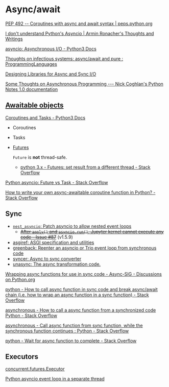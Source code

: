 # Async/await
[PEP 492 -- Coroutines with async and await syntax | peps.python.org](https://peps.python.org/pep-0492/)

[I don't understand Python's Asyncio | Armin Ronacher's Thoughts and Writings](https://lucumr.pocoo.org/2016/10/30/i-dont-understand-asyncio/)

[asyncio: Asynchronous I/O - Python3 Docs](https://docs.python.org/3/library/asyncio.html)

[Thoughts on infectious systems: async/await and pure : ProgrammingLanguages](https://www.reddit.com/r/ProgrammingLanguages/comments/vofiyv/thoughts_on_infectious_systems_asyncawait_and_pure/)

[Designing Libraries for Async and Sync I/O](https://sethmlarson.dev/designing-libraries-for-async-and-sync-io)

[Some Thoughts on Asynchronous Programming --- Nick Coghlan's Python Notes 1.0 documentation](https://python-notes.curiousefficiency.org/en/latest/pep_ideas/async_programming.html)

## [Awaitable objects](https://docs.python.org/3/reference/datamodel.html#awaitable-objects)
[Coroutines and Tasks - Python3 Docs](https://docs.python.org/3/library/asyncio-task.html#awaitables)
- Coroutines
- Tasks
- [Futures](https://docs.python.org/3/library/asyncio-future.html)

  `Future` is **not** thread-safe.
  - [python 3.x - Futures: set result from a different thread - Stack Overflow](https://stackoverflow.com/questions/53090005/futures-set-result-from-a-different-thread)

[Python asyncio: Future vs Task - Stack Overflow](https://stackoverflow.com/questions/64851715/python-asyncio-future-vs-task)

[How to write your own async-awaitable coroutine function in Python? - Stack Overflow](https://stackoverflow.com/a/58274535/14105244)

## Sync
- [`nest_asyncio`: Patch asyncio to allow nested event loops](https://github.com/erdewit/nest_asyncio)
  - ~~[After `apply()` and `asyncio.run()`, Jupyter kernel cannot execute any code - Issue #87](https://github.com/erdewit/nest_asyncio/issues/87)~~ (v1.5.9)
- [asgiref: ASGI specification and utilities](https://github.com/django/asgiref/)
- [greenback: Reenter an asyncio or Trio event loop from synchronous code](https://github.com/oremanj/greenback)
- [syncer: Async to sync converter](https://github.com/miyakogi/syncer)
- [unasync: The async transformation code.](https://github.com/python-trio/unasync/)

[Wrapping async functions for use in sync code - Async-SIG - Discussions on Python.org](https://discuss.python.org/t/wrapping-async-functions-for-use-in-sync-code/8606)

[python - How to call async function in sync code and break async/await chain (i.e. how to wrap an async function in a sync function) - Stack Overflow](https://stackoverflow.com/questions/68744830/how-to-call-async-function-in-sync-code-and-break-async-await-chain-i-e-how-to)

[asynchronous - How to call a async function from a synchronized code Python - Stack Overflow](https://stackoverflow.com/questions/51762227/how-to-call-a-async-function-from-a-synchronized-code-python)

[asynchronous - Call async function from sync function, while the synchronous function continues : Python - Stack Overflow](https://stackoverflow.com/questions/55647753/call-async-function-from-sync-function-while-the-synchronous-function-continues)

[python - Wait for async function to complete - Stack Overflow](https://stackoverflow.com/questions/57234827/wait-for-async-function-to-complete)

## Executors
[concurrent.futures.Executor](https://docs.python.org/3/library/concurrent.futures.html#concurrent.futures.Executor)

[Python asyncio event loop in a separate thread](https://gist.github.com/dmfigol/3e7d5b84a16d076df02baa9f53271058)